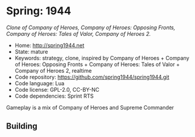 # Spring: 1944

_Clone of Company of Heroes, Company of Heroes: Opposing Fronts, Company of Heroes: Tales of Valor, Company of Heroes 2._

- Home: http://spring1944.net
- State: mature
- Keywords: strategy, clone, inspired by Company of Heroes + Company of Heroes: Opposing Fronts + Company of Heroes: Tales of Valor + Company of Heroes 2, realtime
- Code repository: https://github.com/spring1944/spring1944.git
- Code language: Lua
- Code license: GPL-2.0, CC-BY-NC
- Code dependencies: Sprint RTS

Gameplay is a mix of Company of Heroes and Supreme Commander

## Building
